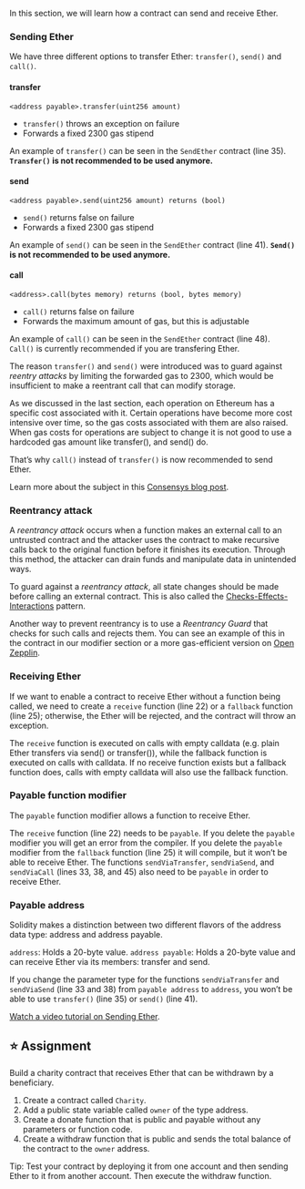 In this section, we will learn how a contract can send and receive Ether.

### Sending Ether

We have three different options to transfer Ether: `transfer()`, `send()` and `call()`.

#### **transfer**

`<address payable>.transfer(uint256 amount)`

- `transfer()` throws an exception on failure
- Forwards a fixed 2300 gas stipend

An example of `transfer()` can be seen in the `SendEther` contract (line 35).
**`Transfer()` is not recommended to be used anymore.**

#### **send**

`<address payable>.send(uint256 amount) returns (bool)`

- `send()` returns false on failure
- Forwards a fixed 2300 gas stipend

An example of `send()` can be seen in the `SendEther` contract (line 41).
**`Send()` is not recommended to be used anymore.**

#### **call**

`<address>.call(bytes memory) returns (bool, bytes memory)`

- `call()` returns false on failure
- Forwards the maximum amount of gas, but this is adjustable

An example of `call()` can be seen in the `SendEther` contract (line 48).
`Call()` is currently recommended if you are transfering Ether.

The reason `transfer()` and `send()` were introduced was to guard against _reentry attacks_ by limiting the forwarded gas to 2300, which would be insufficient to make a reentrant call that can modify storage.

As we discussed in the last section, each operation on Ethereum has a specific cost associated with it. Certain operations have become more cost intensive over time, so the gas costs associated with them are also raised. When gas costs for operations are subject to change it is not good to use a hardcoded gas amount like transfer(), and send() do.

That’s why `call()` instead of `transfer()` is now recommended to send Ether.

Learn more about the subject in this <a href="https://consensys.net/diligence/blog/2019/09/stop-using-soliditys-transfer-now/" target="_blank">Consensys blog post</a>.

### Reentrancy attack

A _reentrancy attack_ occurs when a function makes an external call to an untrusted contract and the attacker uses the contract to make recursive calls back to the original function before it finishes its execution. Through this method, the attacker can drain funds and manipulate data in unintended ways.

To guard against a _reentrancy attack_, all state changes should be made before calling an external contract. This is also called the <a href="https://docs.soliditylang.org/en/latest/security-considerations.html#re-entrancy" target="_blank">Checks-Effects-Interactions</a> pattern.

Another way to prevent reentrancy is to use a _Reentrancy Guard_ that checks for such calls and rejects them. You can see an example of this in the contract in our modifier section or a more gas-efficient version on <a href="https://github.com/OpenZeppelin/openzeppelin-contracts/blob/master/contracts/security/ReentrancyGuard.sol" target="_blank">Open Zepplin</a>.

### Receiving Ether

If we want to enable a contract to receive Ether without a function being called, we need to create a `receive` function (line 22) or a `fallback` function (line 25); otherwise, the Ether will be rejected, and the contract will throw an exception.

The `receive` function is executed on calls with empty calldata (e.g. plain Ether transfers via send() or transfer()), while the fallback function is executed on calls with calldata. If no receive function exists but a fallback function does, calls with empty calldata will also use the fallback function.

### Payable function modifier

The `payable` function modifier allows a function to receive Ether.

The `receive` function (line 22) needs to be `payable`. If you delete the `payable` modifier you will get an error from the compiler. If you delete the `payable` modifier from the `fallback` function (line 25) it will compile, but it won’t be able to receive Ether.
The functions `sendViaTransfer`, `sendViaSend`, and `sendViaCall` (lines 33, 38, and 45) also need to be `payable` in order to receive Ether.

### Payable address

Solidity makes a distinction between two different flavors of the address data type: address and address payable.

`address`: Holds a 20-byte value.
`address payable`: Holds a 20-byte value and can receive Ether via its members: transfer and send.

If you change the parameter type for the functions `sendViaTransfer` and `sendViaSend` (line 33 and 38) from `payable address` to `address`, you won’t be able to use `transfer()` (line 35) or `send()` (line 41).

<a href="https://www.youtube.com/watch?v=_5vGaqgzlG8" target="_blank">Watch a video tutorial on Sending Ether</a>.

## ⭐️ Assignment

Build a charity contract that receives Ether that can be withdrawn by a beneficiary.

1. Create a contract called `Charity`.
2. Add a public state variable called `owner` of the type address.
3. Create a donate function that is public and payable without any parameters or function code.
4. Create a withdraw function that is public and sends the total balance of the contract to the `owner` address.

Tip: Test your contract by deploying it from one account and then sending Ether to it from another account. Then execute the withdraw function.
